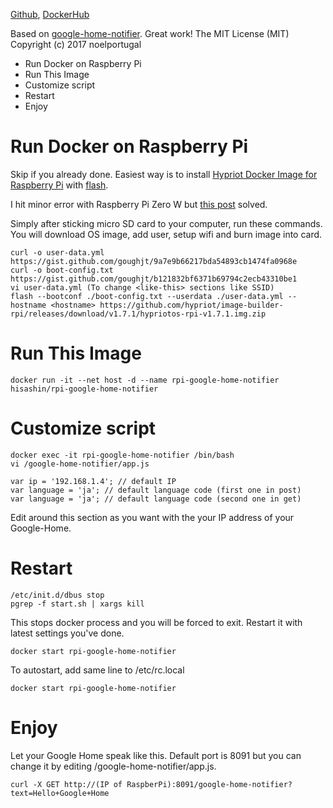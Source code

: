 [Github](https://github.com/hisashin/docker-rpi-google-home-notifier), [DockerHub](https://hub.docker.com/r/hisashin/rpi-google-home-notifier/)

Based on [google-home-notifier](https://github.com/noelportugal/google-home-notifier). Great work!
The MIT License (MIT)
Copyright (c) 2017 noelportugal

* Run Docker on Raspberry Pi
* Run This Image
* Customize script
* Restart
* Enjoy

# Run Docker on Raspberry Pi

Skip if you already done. Easiest way is to install [Hypriot Docker Image for Raspberry Pi](https://blog.hypriot.com/downloads/) with [flash](https://github.com/hypriot/flash).

I hit minor error with Raspberry Pi Zero W but [this post](https://github.com/hypriot/blog/issues/60#issuecomment-351239790) solved.

Simply after sticking micro SD card to your computer, run these commands. You will download OS image, add user, setup wifi and burn image into card.

    curl -o user-data.yml https://gist.github.com/goughjt/9a7e9b66217bda54893cb1474fa0968e
    curl -o boot-config.txt https://gist.github.com/goughjt/b121832bf6371b69794c2ecb43310be1
    vi user-data.yml (To change <like-this> sections like SSID)
    flash --bootconf ./boot-config.txt --userdata ./user-data.yml --hostname <hostname> https://github.com/hypriot/image-builder-rpi/releases/download/v1.7.1/hypriotos-rpi-v1.7.1.img.zip

# Run This Image

    docker run -it --net host -d --name rpi-google-home-notifier hisashin/rpi-google-home-notifier

# Customize script

    docker exec -it rpi-google-home-notifier /bin/bash
    vi /google-home-notifier/app.js

    var ip = '192.168.1.4'; // default IP
    var language = 'ja'; // default language code (first one in post)
    var language = 'ja'; // default language code (second one in get)
Edit around this section as you want with the your IP address of your Google-Home.

# Restart

    /etc/init.d/dbus stop
    pgrep -f start.sh | xargs kill

This stops docker process and you will be forced to exit. Restart it with latest settings you've done.

    docker start rpi-google-home-notifier

To autostart, add same line to /etc/rc.local

    docker start rpi-google-home-notifier

# Enjoy

Let your Google Home speak like this. Default port is 8091 but you can change it by editing /google-home-notifier/app.js.

    curl -X GET http://(IP of RaspberPi):8091/google-home-notifier?text=Hello+Google+Home
